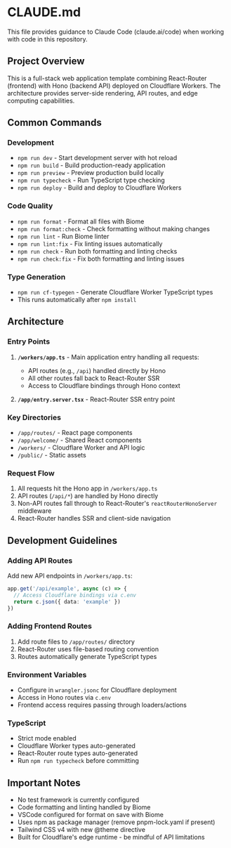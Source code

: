 # CLAUDE.md

This file provides guidance to Claude Code (claude.ai/code) when working with code in this repository.

## Project Overview

This is a full-stack web application template combining React-Router (frontend) with Hono (backend API) deployed on Cloudflare Workers. The architecture provides server-side rendering, API routes, and edge computing capabilities.

## Common Commands

### Development
- `npm run dev` - Start development server with hot reload
- `npm run build` - Build production-ready application
- `npm run preview` - Preview production build locally
- `npm run typecheck` - Run TypeScript type checking
- `npm run deploy` - Build and deploy to Cloudflare Workers

### Code Quality
- `npm run format` - Format all files with Biome
- `npm run format:check` - Check formatting without making changes
- `npm run lint` - Run Biome linter
- `npm run lint:fix` - Fix linting issues automatically
- `npm run check` - Run both formatting and linting checks
- `npm run check:fix` - Fix both formatting and linting issues

### Type Generation
- `npm run cf-typegen` - Generate Cloudflare Worker TypeScript types
- This runs automatically after `npm install`

## Architecture

### Entry Points
1. **`/workers/app.ts`** - Main application entry handling all requests:
   - API routes (e.g., `/api`) handled directly by Hono
   - All other routes fall back to React-Router SSR
   - Access to Cloudflare bindings through Hono context

2. **`/app/entry.server.tsx`** - React-Router SSR entry point

### Key Directories
- `/app/routes/` - React page components
- `/app/welcome/` - Shared React components
- `/workers/` - Cloudflare Worker and API logic
- `/public/` - Static assets

### Request Flow
1. All requests hit the Hono app in `/workers/app.ts`
2. API routes (`/api/*`) are handled by Hono directly
3. Non-API routes fall through to React-Router's `reactRouterHonoServer` middleware
4. React-Router handles SSR and client-side navigation

## Development Guidelines

### Adding API Routes
Add new API endpoints in `/workers/app.ts`:
```typescript
app.get('/api/example', async (c) => {
  // Access Cloudflare bindings via c.env
  return c.json({ data: 'example' })
})
```

### Adding Frontend Routes
1. Add route files to `/app/routes/` directory
2. React-Router uses file-based routing convention
3. Routes automatically generate TypeScript types

### Environment Variables
- Configure in `wrangler.jsonc` for Cloudflare deployment
- Access in Hono routes via `c.env`
- Frontend access requires passing through loaders/actions

### TypeScript
- Strict mode enabled
- Cloudflare Worker types auto-generated
- React-Router route types auto-generated
- Run `npm run typecheck` before committing

## Important Notes

- No test framework is currently configured
- Code formatting and linting handled by Biome
- VSCode configured for format on save with Biome
- Uses npm as package manager (remove pnpm-lock.yaml if present)
- Tailwind CSS v4 with new @theme directive
- Built for Cloudflare's edge runtime - be mindful of API limitations